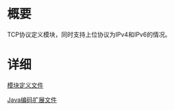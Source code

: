 # 概要 #

TCP协议定义模块，同时支持上位协议为IPv4和IPv6的情况。


# 详细 #

[模块定义文件](http://code.google.com/p/fpb/source/browse/trunk/com.fineqt.fpb.community/protocol/module/TcpProtocol.module)

[Java编码扩展文件](http://code.google.com/p/fpb/source/browse/trunk/com.fineqt.fpb.community/protocol/java/com/fineqt/fpb/protocol/TcpTypeEVExtFactory.java)